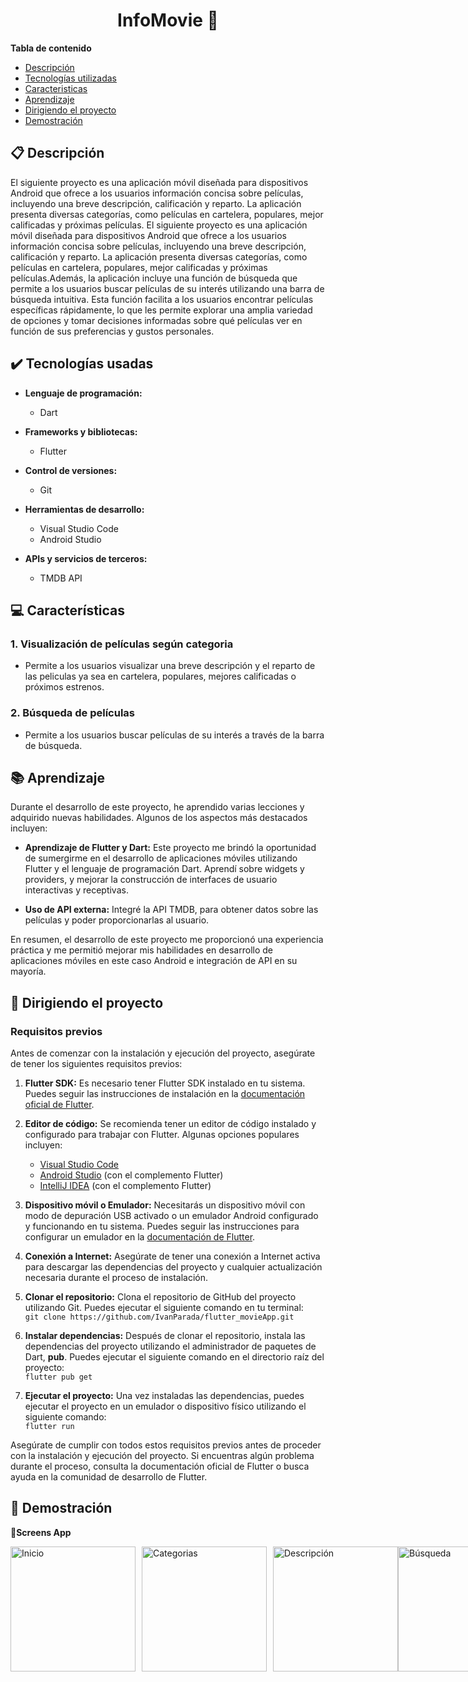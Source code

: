 <h1 align="center"> InfoMovie 🎦 </h1>


**Tabla de contenido**   
* [Descripción](#descripcion)
* [Tecnologías utilizadas](#tec-util)
* [Caracteristicas](#caract)
* [Aprendizaje](#aprendizaje)
* [Dirigiendo el proyecto](#instrucciones)
* [Demostración](#img)
## 📋 Descripción<a name="descripcion"></a>
El siguiente proyecto es una aplicación móvil diseñada para dispositivos Android que ofrece a los usuarios información concisa sobre películas, incluyendo una breve descripción, calificación y reparto. La aplicación presenta diversas categorías, como películas en cartelera, populares, mejor calificadas y próximas películas.
El siguiente proyecto es una aplicación móvil diseñada para dispositivos Android que ofrece a los usuarios información concisa sobre películas, incluyendo una breve descripción, calificación y reparto. La aplicación presenta diversas categorías, como películas en cartelera, populares, mejor calificadas y próximas películas.Además, la aplicación incluye una función de búsqueda que permite a los usuarios buscar películas de su interés utilizando una barra de búsqueda intuitiva. Esta función facilita a los usuarios encontrar películas específicas rápidamente, lo que les permite explorar una amplia variedad de opciones y tomar decisiones informadas sobre qué películas ver en función de sus preferencias y gustos personales.


## ✔️ Tecnologías usadas<a name="tec-util"></a>

* <b>Lenguaje de programación:</b>
  * Dart

* <b>Frameworks y bibliotecas:</b>
  * Flutter
    
* <b>Control de versiones:</b>
  * Git
    
* <b>Herramientas de desarrollo:</b>
  * Visual Studio Code
  * Android Studio
    
* <b>APIs y servicios de terceros:</b>
  * TMDB API

## 💻 Características<a name="caract"></a>

### 1. Visualización de películas según categoria
- Permite a los usuarios visualizar una breve descripción y el reparto de las peliculas ya sea en cartelera, populares, mejores calificadas o próximos estrenos.

### 2. Búsqueda de películas
- Permite a los usuarios buscar películas de su interés a través de la barra de búsqueda.


## 📚 Aprendizaje<a name="aprendizaje"></a>


Durante el desarrollo de este proyecto, he aprendido varias lecciones y adquirido nuevas habilidades. Algunos de los aspectos más destacados incluyen:

- **Aprendizaje de Flutter y Dart:** Este proyecto me brindó la oportunidad de sumergirme en el desarrollo de aplicaciones móviles utilizando Flutter y el lenguaje de programación Dart. Aprendí sobre widgets y providers, y mejorar la construcción de interfaces de usuario interactivas y receptivas.

- **Uso de API externa:** Integré la API TMDB, para obtener datos sobre las películas y poder proporcionarlas al usuario.
  
En resumen, el desarrollo de este proyecto me proporcionó una  experiencia práctica y me permitió mejorar mis habilidades en desarrollo de aplicaciones móviles en este caso Android e integración de API en su mayoría.


## 🚦 Dirigiendo el proyecto<a name="instrucciones"></a>

### Requisitos previos

Antes de comenzar con la instalación y ejecución del proyecto, asegúrate de tener los siguientes requisitos previos:

1. **Flutter SDK:** Es necesario tener Flutter SDK instalado en tu sistema. Puedes seguir las instrucciones de instalación en la [documentación oficial de Flutter](https://flutter.dev/docs/get-started/install).

2. **Editor de código:** Se recomienda tener un editor de código instalado y configurado para trabajar con Flutter. Algunas opciones populares incluyen:
   - [Visual Studio Code](https://code.visualstudio.com/)
   - [Android Studio](https://developer.android.com/studio) (con el complemento Flutter)
   - [IntelliJ IDEA](https://www.jetbrains.com/idea/) (con el complemento Flutter)

3. **Dispositivo móvil o Emulador:** Necesitarás un dispositivo móvil con modo de depuración USB activado o un emulador Android configurado y funcionando en tu sistema. Puedes seguir las instrucciones para configurar un emulador en la [documentación de Flutter](https://flutter.dev/docs/get-started/install/windows#set-up-the-android-emulator).

4. **Conexión a Internet:** Asegúrate de tener una conexión a Internet activa para descargar las dependencias del proyecto y cualquier actualización necesaria durante el proceso de instalación.

5. **Clonar el repositorio:** Clona el repositorio de GitHub del proyecto utilizando Git. Puedes ejecutar el siguiente comando en tu terminal:
<br>`git clone https://github.com/IvanParada/flutter_movieApp.git`

6. **Instalar dependencias:** Después de clonar el repositorio, instala las dependencias del proyecto utilizando el administrador de paquetes de Dart, <b>pub</b>. Puedes ejecutar el siguiente comando en el directorio raíz del proyecto:
<br>`flutter pub get`

7. **Ejecutar el proyecto:** Una vez instaladas las dependencias, puedes ejecutar el proyecto en un emulador o dispositivo físico utilizando el siguiente comando:
<br>`flutter run`


Asegúrate de cumplir con todos estos requisitos previos antes de proceder con la instalación y ejecución del proyecto. Si encuentras algún problema durante el proceso, consulta la documentación oficial de Flutter o busca ayuda en la comunidad de desarrollo de Flutter.


## 📱 Demostración<a name="img"></a>

📱<b>Screens App</b>
<div style="display:flex;">
    <img src="https://github.com/IvanParada/flutter_movieApp/assets/118088453/c136376b-0a92-4cb0-8114-aa7aca375695" alt="Inicio" style="width:200px; margin-right:10px;">
    <img src="https://github.com/IvanParada/flutter_movieApp/assets/118088453/2532da37-64f1-4c4a-a447-850d03be3831" alt="Categorias" style="width:200px; margin-right:10px;">
    <img src="https://github.com/IvanParada/flutter_movieApp/assets/118088453/931001c7-8f53-452a-b04d-3da71274d4b0" alt="Descripción" style="width:200px;">
    <img src="https://github.com/IvanParada/flutter_movieApp/assets/118088453/91cfcc6b-5304-4651-990e-35fe2b975608" alt="Búsqueda" style="width:200px;">
</div>




